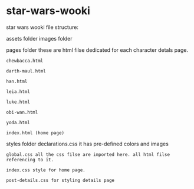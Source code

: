 # star-wars-wooki
star wars wooki file structure:

assets folder
   images folder

pages folder
these are html filse dedicated for each character detals page.

    chewbacca.html

    darth-maul.html

    han.html

    leia.html

    luke.html

    obi-wan.html

    yoda.html

    index.html (home page)

styles folder
    declarations.css it has pre-defined colors and images

    global.css all the css filse are imported here. all html filse referencing to it.

    index.css style for home page.

    post-details.css for styling details page

     